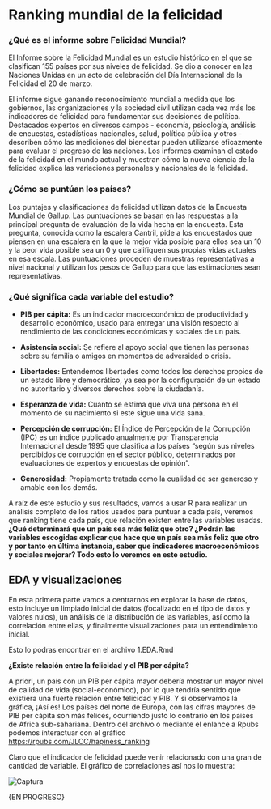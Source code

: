# Ranking mundial de la felicidad

### ¿Qué es el informe sobre Felicidad Mundial?

El Informe sobre la Felicidad Mundial es un estudio histórico en el que se clasifican 155 países por sus niveles de felicidad. Se dio a conocer en las Naciones Unidas en un acto de celebración del Día Internacional de la Felicidad el 20 de marzo.

El informe sigue ganando reconocimiento mundial a medida que los gobiernos, las organizaciones y la sociedad civil utilizan cada vez más los indicadores de felicidad para fundamentar sus decisiones de política. Destacados expertos en diversos campos - economía, psicología, análisis de encuestas, estadísticas nacionales, salud, política pública y otros - describen cómo las mediciones del bienestar pueden utilizarse eficazmente para evaluar el progreso de las naciones. Los informes examinan el estado de la felicidad en el mundo actual y muestran cómo la nueva ciencia de la felicidad explica las variaciones personales y nacionales de la felicidad.

### ¿Cómo se puntúan los países?

Los puntajes y clasificaciones de felicidad utilizan datos de la Encuesta Mundial de Gallup. Las puntuaciones se basan en las respuestas a la principal pregunta de evaluación de la vida hecha en la encuesta. Esta pregunta, conocida como la escalera Cantril, pide a los encuestados que piensen en una escalera en la que la mejor vida posible para ellos sea un 10 y la peor vida posible sea un 0 y que califiquen sus propias vidas actuales en esa escala. Las puntuaciones proceden de muestras representativas a nivel nacional y utilizan los pesos de Gallup para que las estimaciones sean representativas.

### ¿Qué significa cada variable del estudio?

- **PIB per cápita:** Es un indicador macroeconómico de productividad y desarrollo económico, usado para entregar una visión respecto al rendimiento de las condiciones económicas y sociales de un país.

- **Asistencia social:** Se refiere al apoyo social que tienen las personas sobre su familia o amigos en momentos de adversidad o crisis.

- **Libertades:** Entendemos libertades como todos los derechos propios de un estado libre y democrático, ya sea por la configuración de un estado no autoritario y diversos derechos sobre la ciudadanía.

- **Esperanza de vida:** Cuanto se estima que viva una persona en el momento de su nacimiento si este sigue una vida sana.

- **Percepción de corrupción:** El Índice de Percepción de la Corrupción (IPC) es un índice publicado anualmente por Transparencia Internacional desde 1995 que clasifica a los países “según sus niveles percibidos de corrupción en el sector público, determinados por evaluaciones de expertos y encuestas de opinión”.

- **Generosidad:** Propiamente tratada como la cualidad de ser generoso y amable con los demás.

A raíz de este estudio y sus resultados, vamos a usar R para realizar un análisis completo de los ratios usados para puntuar a cada país, veremos que ranking tiene cada país, que relación existen entre las variables usadas. **¿Qué determinará que un país sea más feliz que otro? ¿Podrán las variables escogidas explicar que hace que un país sea más feliz que otro y por tanto en última instancia, saber que indicadores macroeconómicos y sociales mejorar? Todo esto lo veremos en este estudio.**

## EDA y visualizaciones

En esta primera parte vamos a centrarnos en explorar la base de datos, esto incluye un limpiado inicial de datos (focalizado en el tipo de datos y valores nulos), un análisis de la distribución de las variables, así como la correlación entre ellas, y finalmente visualizaciones para un entendimiento inicial.

Esto lo podras encontrar en el archivo 1.EDA.Rmd

**¿Existe relación entre la felicidad y el PIB per cápita?** 

A priori, un país con un PIB per cápita mayor debería mostrar un mayor nivel de calidad de vida (social-económico), por lo que tendría sentido que existiera una fuerte relación entre felicidad y PIB. Y si observamos la gráfica, ¡Así es! Los países del norte de Europa, con las cifras mayores de PIB per cápita son más felices, ocurriendo justo lo contrario en los paises de Africa sub-sahariana. Dentro del archivo o mediante el enlance a Rpubs podemos interactuar con el gráfico https://rpubs.com/JLCC/hapiness_ranking

Claro que el indicador de felicidad puede venir relacionado con una gran de cantidad de variable. El gráfico de correlaciones así nos lo muestra:

![Captura](https://user-images.githubusercontent.com/54073772/97978536-fc1a1100-1dcd-11eb-8add-d13ff2a4ae05.PNG)



{EN PROGRESO}

